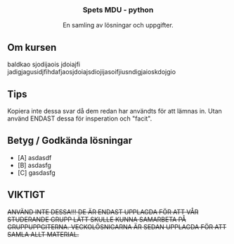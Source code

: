   <h3 align="center">Spets MDU - python</h3>

  <p align="center">
    En samling av lösningar och uppgifter.
</div>

## Om kursen

baldkao sjodijaois jdoiajfi jadigjagusidjfihdafjaosjdoiajsdiojijasoifjiusndigjaioskdojgio

## Tips

Kopiera inte dessa svar då dem redan har användts för att lämnas in. Utan använd ENDAST dessa för insperation och "facit".

## Betyg / Godkända lösningar

- [A] asdasdf
- [B] asdasfg
- [C] gasdasfg

## VIKTIGT

~~ANVÄND INTE DESSA!!! DE ÄR ENDAST UPPLAGDA FÖR ATT VÅR STUDERANDE GRUPP LÄTT SKULLE KUNNA SAMARBETA PÅ GRUPPUPPGITERNA. VECKOLÖSNIGARNA ÄR SEDAN UPPLAGDA FÖR ATT SAMLA ALLT MATERIAL.~~